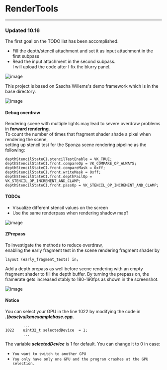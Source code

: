 # RenderTools
---
  
### Updated 10.16  
The first goal on the TODO list has been accomplished.  
- Fill the depth/stencil attachment and set it as input attachment in the first subpass  
- Read the input attachment in the second subpass.  
I will upload the code after I fix the blurry panel.  

![image](https://github.com/AlbertHuang96/VkRendererTools/blob/main/images/debugoverdraw3.png)


This project is based on Sascha Willems's demo framework which is in the base directory.  
   
![image](https://github.com/AlbertHuang96/VkRendererTools/blob/main/images/debugoverdraw2.png)

#### Debug overdraw
Rendering scene with multiple lights may lead to severe overdraw problems in **forward rendering**.   
To count the number of times that fragment shader shade a pixel when rendering the scene,   
setting up stencil test for the Sponza scene rendering pipeline as the following:   
```
depthStencilStateCI.stencilTestEnable = VK_TRUE;
depthStencilStateCI.front.compareOp = VK_COMPARE_OP_ALWAYS;
depthStencilStateCI.front.compareMask = 0xff;
depthStencilStateCI.front.writeMask = 0xff;
depthStencilStateCI.front.depthFailOp = VK_STENCIL_OP_INCREMENT_AND_CLAMP;
depthStencilStateCI.front.passOp = VK_STENCIL_OP_INCREMENT_AND_CLAMP;
```
#### TODOs
- Visualize different stencil values on the screen
- Use the same renderpass when rendering shadow map?

![image](https://github.com/AlbertHuang96/VkRendererTools/blob/main/images/debugoverdraw.png)

#### ZPrepass
To investigate the methods to reduce overdraw,   
enabling the early fragment test in the scene rendering fragment shader by    
```
layout (early_fragment_tests) in;
```
Add a depth prepass as well before scene rendering with an empty fragment shader to fill the depth buffer.
By turning the prepass on, the framerate gets increased stably to 180-190fps as shown in the screenshot.   


![image](https://github.com/AlbertHuang96/VkRendererTools/blob/main/images/180-190fps.png)

#### Notice 
You can select your GPU in the line 1022 by modifying the code in ***.\base\vulkanexamplebase.cpp***. 
```
        ...
1022    uint32_t selectedDevice  = 1;
        ...
```
The variable ***selectedDevice*** is 1 for default. You can change it to 0 in case:
- `You want to switch to another GPU` 
- `You only have only one GPU and the program crashes at the GPU selection.`
 

